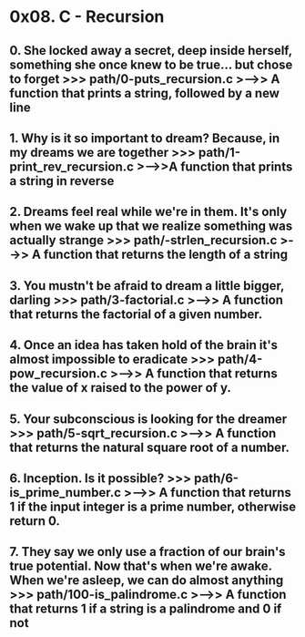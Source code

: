 # **0x08. C - Recursion**

## **0. She locked away a secret, deep inside herself, something she once knew to be true... but chose to forget >>> path/0-puts_recursion.c** >-->> A function that prints a string, followed by a new line

## **1. Why is it so important to dream? Because, in my dreams we are together >>> path/1-print_rev_recursion.c** >-->>A function that prints a string in reverse

## **2. Dreams feel real while we're in them. It's only when we wake up that we realize something was actually strange >>> path/-strlen_recursion.c** >-->> A function that returns the length of a string

## **3. You mustn't be afraid to dream a little bigger, darling >>> path/3-factorial.c** >-->> A function that returns the factorial of a given number.

## **4. Once an idea has taken hold of the brain it's almost impossible to eradicate >>> path/4-pow_recursion.c** >-->> A function that returns the value of x raised to the power of y.

## **5. Your subconscious is looking for the dreamer >>> path/5-sqrt_recursion.c** >-->> A function that returns the natural square root of a number.

## **6. Inception. Is it possible? >>> path/6-is_prime_number.c** >-->> A function that returns 1 if the input integer is a prime number, otherwise return 0.

## **7. They say we only use a fraction of our brain's true potential. Now that's when we're awake. When we're asleep, we can do almost anything >>> path/100-is_palindrome.c** >-->> A function that returns 1 if a string is a palindrome and 0 if not
